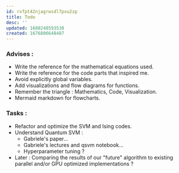 ```yaml
---
id: rxfpt42njagrwsdl7pxu2zp
title: Todo
desc: ''
updated: 1680248593538
created: 1676806648487
---
```

### Advises :

- Write the reference for the mathematical equations used.
- Write the reference for the code parts that inspired me.
- Avoid explicitly global variables.
- Add visualizations and flow diagrams for functions.
- Remember the triangle : Mathematics, Code, Visualization.
- Mermaid markdown for flowcharts.

### Tasks :

- Refactor and optimize the SVM and Ising codes.
- Understand Quantum SVM :
  - Gabriele's paper...
  - Gabriele's lectures and qsvm notebook...
  - Hyperparameter tuning ?
- Later : Comparing the results of our "future" algorithm to existing parallel and/or GPU optimized implementations ?
